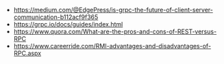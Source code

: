 - https://medium.com/@EdgePress/is-grpc-the-future-of-client-server-communication-b112acf9f365
- https://grpc.io/docs/guides/index.html
- https://www.quora.com/What-are-the-pros-and-cons-of-REST-versus-RPC
- https://www.careerride.com/RMI-advantages-and-disadvantages-of-RPC.aspx
